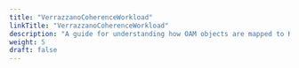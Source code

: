 ```yaml
---
title: "VerrazzanoCoherenceWorkload"
linkTitle: "VerrazzanoCoherenceWorkload"
description: "A guide for understanding how OAM objects are mapped to Kubernetes objects"
weight: 5
draft: false
---
```

